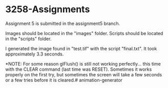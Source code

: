# 3258-Assignments

Assignment 5 is submitted in the assignment5 branch.  

Images should be located in the "images" folder. Scripts should be located in the "scripts" 
folder.  

I generated the image found in "test.tif" with the script "final.txt".
It took approximately 3.3 seconds.  

*NOTE: For some reason glFlush() is still not working perfectly... this time with the CLEAR 
command (last time was RESET).  Sometimes it works properly on the first try, but sometimes the 
screen will take a few seconds or a few tries before it is cleared.# animation-generator
